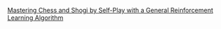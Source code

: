 [Mastering Chess and Shogi by Self-Play with a
General Reinforcement Learning Algorithm](https://arxiv.org/pdf/1712.01815.pdf)

